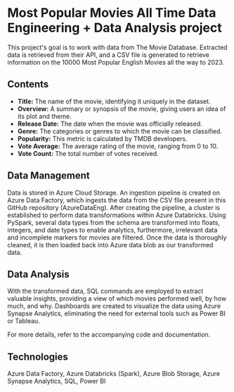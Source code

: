# Most Popular Movies All Time Data Engineering + Data Analysis project

This project's goal is to work with data from The Movie Database. Extracted data is retrieved from their API, and a CSV file is generated to retrieve information on the 10000 Most Popular English Movies all the way to 2023.

## Contents

- **Title:** The name of the movie, identifying it uniquely in the dataset.
- **Overview:** A summary or synopsis of the movie, giving users an idea of its plot and theme.
- **Release Date:** The date when the movie was officially released.
- **Genre:** The categories or genres to which the movie can be classified.
- **Popularity:** This metric is calculated by TMDB developers.
- **Vote Average:** The average rating of the movie, ranging from 0 to 10.
- **Vote Count:** The total number of votes received.

## Data Management

Data is stored in Azure Cloud Storage. An ingestion pipeline is created on Azure Data Factory, which ingests the data from the CSV file present in this GitHub repository (AzureDataEng). After creating the pipeline, a cluster is established to perform data transformations within Azure Databricks. Using PySpark, several data types from the schema are transformed into floats, integers, and date types to enable analytics, furthermore, irrelevant data and incomplete markers for movies are filtered. Once the data is thoroughly cleaned, it is then loaded back into Azure data blob as our transformed data.

## Data Analysis

With the transformed data, SQL commands are employed to extract valuable insights, providing a view of which movies performed well, by how much, and why. Dashboards are created to visualize the data using Azure Synapse Analytics, eliminating the need for external tools such as Power BI or Tableau.

For more details, refer to the accompanying code and documentation.

## Technologies

Azure Data Factory, Azure Databricks (Spark), Azure Blob Storage, Azure Synapse Analytics, SQL, Power BI
